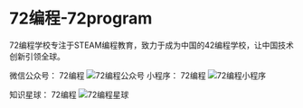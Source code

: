 # 72编程-72program
72编程学校专注于STEAM编程教育，致力于成为中国的42编程学校，让中国技术创新引领全球。

微信公众号：
72编程
![72编程公众号](https://github.com/fenwii/72program_C/blob/master/images/72gongzhonghao.png)
小程序：
72编程
![72编程小程序](https://github.com/fenwii/72program_C/blob/master/images/72smallapp.jpg)

知识星球：
72编程
![72编程星球](https://github.com/fenwii/72program_C/blob/master/images/72earth.png)



